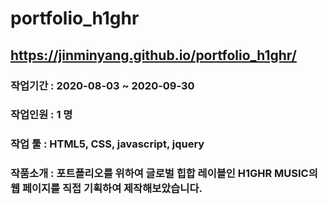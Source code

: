 # portfolio_h1ghr

## https://jinminyang.github.io/portfolio_h1ghr/
### 작업기간 : 2020-08-03 ~ 2020-09-30
### 작업인원 : 1 명
### 작업 툴 : HTML5, CSS, javascript, jquery
### 작품소개 : 포트폴리오를 위하여 글로벌 힙합 레이블인 H1GHR MUSIC의 웹 페이지를 직접 기획하여 제작해보았습니다.